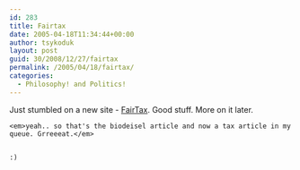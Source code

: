 ```yaml
---
id: 283
title: Fairtax
date: 2005-04-18T11:34:44+00:00
author: tsykoduk
layout: post
guid: 30/2008/12/27/fairtax
permalink: /2005/04/18/fairtax/
categories:
  - Philosophy! and Politics!
---
```

Just stumbled on a new site - <a href="http://www.fairtax.org/">FairTax</a>. Good stuff. More on it later.


	<em>yeah.. so that's the biodeisel article and now a tax article in my queue. Grreeeat.</em>


	:)
